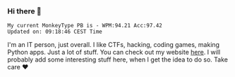 ### Hi there 👋
<!-- PB START -->
```
My current MonkeyType PB is - WPM:94.21 Acc:97.42
Updated on: 09:18:46 CEST Time
```
<!-- PB END -->
I'm an IT person, just overall. I like CTFs, hacking, coding games, making Python apps. Just a lot of stuff.
You can check out my website [here](https://skill3472.github.io/).
I will probably add some interesting stuff here, when I get the idea to do so. Take care ❤️
